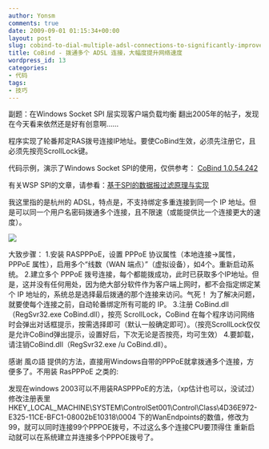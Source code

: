 ```yaml
---
author: Yonsm
comments: true
date: 2009-09-01 01:15:34+00:00
layout: post
slug: cobind-to-dial-multiple-adsl-connections-to-significantly-improve-network-speed
title: CoBind - 拨通多个 ADSL 连接，大幅度提升网络速度
wordpress_id: 13
categories:
- 代码
tags:
- 技巧
---
```


副题：在Windows Socket SPI 层实现客户端负载均衡
翻出2005年的帖子，发现在今天看来依然还是好有创意啊……

程序实现了轮番邦定RAS拨号连接IP地址。要使CoBind生效，必须先注册它，且必须先按亮ScrollLock键。

代码示例，演示了Windows Socket SPI的使用，仅供参考： [CoBind 1.0.54.242](up/CoBind%201.0.54.242.rar)<!-- more -->

有关WSP SPI的文章，请参看：[基于SPI的数据报过滤原理与实现](http://www.xfocus.net/articles/200304/518.html)

我这里指的是杭州的 ADSL，特点是，不支持绑定多重连接到同一个 IP 地址。但是可以同一个用户名密码拨通多个连接，且不限速（或能提供比一个连接更大的速度）。

[![](HTTP://WWW.Yonsm.NET/wp-content/bo/attachment/1251767462_431101de.png)](HTTP://WWW.Yonsm.NET/wp-content/bo/attachment/1251767462_431101de.png)

大致步骤：
1.安装 RASPPPoE，设置 PPPoE 协议属性（本地连接->属性，PPPoE 属性），启用多个“线数（WAN 端点）”（虚拟设备），如4个。重新启动系统。
2.建立多个 PPPoE 拨号连接，每个都能拨成功，此时已获取多个IP地址。但是，这并没有任何用处，因为绝大部分软件作为客户端上网时，都不会指定绑定某个 IP 地址的，系统总是选择最后拨通的那个连接来访问。气死！
为了解决问题，就要使每个连接之前，自动轮番绑定所有可能的 IP。
3.注册 CoBind.dll （RegSvr32.exe CoBind.dll），按亮 ScrollLock，CoBind 在每个程序访问网络时会弹出对话框提示，按需选择即可（默认一般确定即可）。（按亮ScrollLock仅仅是允许CoBind弹出提示，设置好后，下次无论是否按亮，均可生效）
4.要卸载，请注销CoBind.dll（RegSvr32.exe /u CoBind.dll）。


感谢 風の語 提供的方法，直接用Windows自带的PPPoE就拿拨通多个连接，方便多了。不用装 RasPPPoE 之类的:









发现在windows 2003可以不用装RASPPPoE的方法，（xp估计也可以，没试过）修改注册表里HKEY_LOCAL_MACHINE\SYSTEM\ControlSet001\Control\Class\4D36E972-E325-11CE-BFC1-08002bE10318\0004
下的WanEndpoints的数值，修改为99，就可以同时连接99个PPPOE拨号，不过这么多个连接CPU要顶得住
重新启动就可以在系统建立并连接多个PPPOE拨号了。



